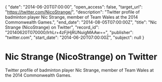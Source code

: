 {
  "date": "2014-06-20T07:00:00", 
  "open_access": false, 
  "target_url": "https://twitter.com/NicoStrange/", 
  "description": "Twitter profile of badminton player Nic Strange, member of Team Wales at the 2014 Commonwealth Games.", 
  "end_date": "2014-08-05T07:00:00Z", 
  "title": "Nic Strange (NicoStrange) on Twitter", 
  "record_id": "20140620T070000/lrhLr+4zFjHjRUNuigMAAw==", 
  "publisher": "twitter.com", 
  "start_date": "2014-06-20T07:00:00Z", 
  "subject": null
}

# Nic Strange (NicoStrange) on Twitter

Twitter profile of badminton player Nic Strange, member of Team Wales at the 2014 Commonwealth Games.